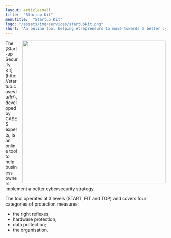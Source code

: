 ```yaml
---
layout: articlesmall
title:  "Startup Kit"
menutitle:  "Startup Kit"
logo: "/assets/img/services/startupkit.png"
short: "An online tool helping etrepreneurs to move towards a better cybersecurity strategy."
---
```

<img src="{{ 'assets/img/services/startupkit.jpg' | relative_url }}" style="float:right; width:450px; margin-left: 15px;" />
The [Start-up Security Kit](http://startup.cases.lu/fr/), developed by CASES experts, is an online tool to help business owners implement a better cybersecurity strategy. 

The tool operates at 3 levels (START, FIT and TOP) and covers four categories of protection measures:

* the right reflexes;
* hardware protection;
* data protection;
* the organisation.
